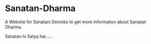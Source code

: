 # Sanatan-Dharma
A Website for Sanatani Devotes to get more information about Sanatan Dharma.


Sanatan hi Satya hai.....
